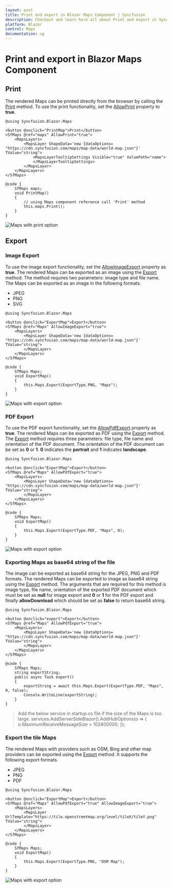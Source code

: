```yaml
---
layout: post
title: Print and export in Blazor Maps Component | Syncfusion
description: Checkout and learn here all about Print and export in Syncfusion Blazor Maps component and much more.
platform: Blazor
control: Maps
documentation: ug
---
```


# Print and export in Blazor Maps Component

## Print

The rendered Maps can be printed directly from the browser by calling the [Print](https://help.syncfusion.com/cr/blazor/Syncfusion.Blazor.Maps.SfMaps.html#Syncfusion_Blazor_Maps_SfMaps_Print) method. To use the print functionality, set the [AllowPrint](https://help.syncfusion.com/cr/blazor/Syncfusion.Blazor.Maps.SfMaps.html#Syncfusion_Blazor_Maps_SfMaps_AllowPrint) property to **true**.

```cshtml
@using Syncfusion.Blazor.Maps

<button @onclick="PrintMap">Print</button>
<SfMaps @ref="maps" AllowPrint="true">
    <MapsLayers>
        <MapsLayer ShapeData='new {dataOptions= "https://cdn.syncfusion.com/maps/map-data/world-map.json"}' TValue="string">
            <MapsLayerTooltipSettings Visible="true" ValuePath="name">
            </MapsLayerTooltipSettings>
        </MapsLayer>
    </MapsLayers>
</SfMaps>

@code {
    SfMaps maps;
    void PrintMap()
    {
        // using Maps component reference call 'Print' method
        this.maps.Print();
    }
}
```

![Maps with print option](./images/Print/print.png)

## Export

### Image Export

To use the image export functionality, set the [AllowImageExport](https://help.syncfusion.com/cr/blazor/Syncfusion.Blazor.Maps.SfMaps.html#Syncfusion_Blazor_Maps_SfMaps_AllowImageExport) property as **true**. The rendered Maps can be exported as an image using the [Export](https://help.syncfusion.com/cr/blazor/Syncfusion.Blazor.Maps.SfMaps.html#Syncfusion_Blazor_Maps_SfMaps_Export_Syncfusion_Blazor_Maps_ExportType_System_String_System_Nullable_Syncfusion_PdfExport_PdfPageOrientation__System_Boolean_) method. The method requires two parameters: image type and file name. The Maps can be exported as an image in the following formats.

* JPEG
* PNG
* SVG

```cshtml
@using Syncfusion.Blazor.Maps

<button @onclick="ExportMap">Export</button>
<SfMaps @ref="Maps" AllowImageExport="true">
    <MapsLayers>
        <MapsLayer ShapeData='new {dataOptions= "https://cdn.syncfusion.com/maps/map-data/world-map.json"}' TValue="string">
        </MapsLayer>
    </MapsLayers>
</SfMaps>

@code {
    SfMaps Maps;
    void ExportMap()
    {
        this.Maps.Export(ExportType.PNG, "Maps");
    }
}
```

![Maps with export option](./images/Print/export.png)

### PDF Export

To use the PDF export functionality, set the [AllowPdfExport](https://help.syncfusion.com/cr/blazor/Syncfusion.Blazor.Maps.SfMaps.html#Syncfusion_Blazor_Maps_SfMaps_AllowPdfExport) property as **true**. The rendered Maps can be exported as PDF using the [Export](https://help.syncfusion.com/cr/blazor/Syncfusion.Blazor.Maps.SfMaps.html#Syncfusion_Blazor_Maps_SfMaps_Export_Syncfusion_Blazor_Maps_ExportType_System_String_System_Nullable_Syncfusion_PdfExport_PdfPageOrientation__System_Boolean_) method. The [Export](https://help.syncfusion.com/cr/blazor/Syncfusion.Blazor.Maps.SfMaps.html#Syncfusion_Blazor_Maps_SfMaps_Export_Syncfusion_Blazor_Maps_ExportType_System_String_System_Nullable_Syncfusion_PdfExport_PdfPageOrientation__System_Boolean_) method requires three parameters: file type, file name and orientation of the PDF document. The orientation of the PDF document can be set as **0** or **1**. **0** indicates the **portrait** and **1** indicates **landscape**.

```cshtml
@using Syncfusion.Blazor.Maps

<button @onclick="ExportMap">Export</button>
<SfMaps @ref="Maps" AllowPdfExport="true">
    <MapsLayers>
        <MapsLayer ShapeData='new {dataOptions= "https://cdn.syncfusion.com/maps/map-data/world-map.json"}' TValue="string">
        </MapsLayer>
    </MapsLayers>
</SfMaps>

@code {
    SfMaps Maps;
    void ExportMap()
    {
        this.Maps.Export(ExportType.PDF, "Maps", 0);
    }
}
```

![Maps with export option](./images/Print/export.png)

### Exporting Maps as base64 string of the file

The image can be exported as base64 string for the JPEG, PNG and PDF formats. The rendered Maps can be exported to image as base64 string using the [Export](https://help.syncfusion.com/cr/blazor/Syncfusion.Blazor.Maps.SfMaps.html#Syncfusion_Blazor_Maps_SfMaps_Export_Syncfusion_Blazor_Maps_ExportType_System_String_System_Nullable_Syncfusion_PdfExport_PdfPageOrientation__System_Boolean_) method. The arguments that are required for this method is image type, file name, orientation of the exported PDF document which must be set as **null** for image export and **0** or **1** for the PDF export and finally **allowDownload** which should be set as **false** to return base64 string.

```cshtml
@using Syncfusion.Blazor.Maps

<button @onclick="export">Export</button>
<SfMaps @ref="Maps" AllowPdfExport="true">
    <MapsLayers>
        <MapsLayer ShapeData='new {dataOptions= "https://cdn.syncfusion.com/maps/map-data/world-map.json"}' TValue="string">
        </MapsLayer>
    </MapsLayers>
</SfMaps>

@code {
    SfMaps Maps;
    string exportString;
    public async Task export()
    {
        exportString = await this.Maps.Export(ExportType.PDF, "Maps", 0, false);
        Console.WriteLine(exportString);
    }
}
```

>Add the below service in startup.cs file if the size of the Maps is too large.
services.AddServerSideBlazor().AddHubOptions(o => { o.MaximumReceiveMessageSize = 102400000; });

### Export the tile Maps

The rendered Maps with providers such as OSM, Bing and other map providers can be exported using the [Export](https://help.syncfusion.com/cr/blazor/Syncfusion.Blazor.Maps.SfMaps.html#Syncfusion_Blazor_Maps_SfMaps_Export_Syncfusion_Blazor_Maps_ExportType_System_String_System_Nullable_Syncfusion_PdfExport_PdfPageOrientation__System_Boolean_) method. It supports the following export formats.

* JPEG
* PNG
* PDF

```cshtml
@using Syncfusion.Blazor.Maps

<button @onclick="ExportMap">Export</button>
<SfMaps @ref="Maps" AllowPdfExport="true" AllowImageExport="true">
    <MapsLayers>
        <MapsLayer UrlTemplate="https://tile.openstreetmap.org/level/tileX/tileY.png" TValue="string">
        </MapsLayer>
    </MapsLayers>
</SfMaps>

@code {
    SfMaps Maps;
    void ExportMap()
    {
        this.Maps.Export(ExportType.PNG, "OSM Map");
    }
}
```

![Maps with export option](./images/Print/osm-export.png)